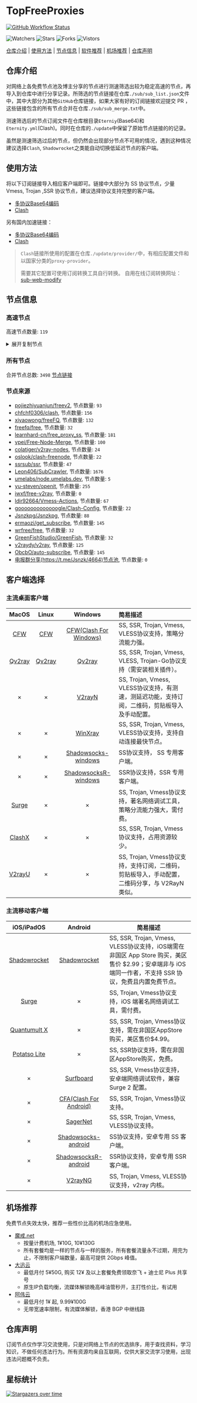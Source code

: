# TopFreeProxies
[![GitHub Workflow Status](https://img.shields.io/github/workflow/status/alanbobs999/topfreeproxies/sub_merge?label=sub_merge)](https://github.com/alanbobs999/TopFreeProxies/actions/workflows/sub_merge.yml) 

![Watchers](https://img.shields.io/github/watchers/alanbobs999/topfreeproxies) ![Stars](https://img.shields.io/github/stars/alanbobs999/topfreeproxies) ![Forks](https://img.shields.io/github/forks/alanbobs999/topfreeproxies) ![Vistors](https://visitor-badge.laobi.icu/badge?page_id=alanbobs999.topfreeproxies)

[仓库介绍](https://github.com/alanbobs999/TopFreeProxies#仓库介绍) | [使用方法](https://github.com/alanbobs999/TopFreeProxies#使用方法) | [节点信息](https://github.com/alanbobs999/TopFreeProxies#节点信息) | [软件推荐](https://github.com/alanbobs999/TopFreeProxies#客户端选择) | [机场推荐](https://github.com/alanbobs999/TopFreeProxies#机场推荐) | [仓库声明](https://github.com/alanbobs999/TopFreeProxies#仓库声明)

## 仓库介绍
对网络上各免费节点池及博主分享的节点进行测速筛选出较为稳定高速的节点，再导入到仓库中进行分享记录。所筛选的节点链接在仓库`./sub/sub_list.json`文件中，其中大部分为其他`GitHub`仓库链接，如果大家有好的订阅链接欢迎提交 PR ，这些链接包含的所有节点合并在仓库`./sub/sub_merge.txt`中。

测速筛选后的节点订阅文件在仓库根目录`Eterniy`(Base64)和`Eternity.yml`(Clash)。同时在仓库的`./update`中保留了原始节点链接的的记录。

虽然是测速筛选过后的节点，但仍然会出现部分节点不可用的情况，遇到这种情况建议选择`Clash`, `Shadowrocket`之类能自动切换低延迟节点的客户端。

## 使用方法
将以下订阅链接导入相应客户端即可。链接中大部分为 SS 协议节点，少量 Vmess, Trojan ,SSR 协议节点，建议选择协议支持完整的客户端。

- [多协议Base64编码](https://raw.githubusercontent.com/alanbobs999/TopFreeProxies/master/Eternity)
- [Clash](https://raw.githubusercontent.com/alanbobs999/TopFreeProxies/master/Eternity.yml)

另有国内加速链接：

- [多协议Base64编码](https://raw.fastgit.org/alanbobs999/TopFreeProxies/master/Eternity)
- [Clash](https://raw.fastgit.org/alanbobs999/TopFreeProxies/master/Eternity.yml)

>`Clash`链接所使用的配置在仓库`./update/provider/`中，有相应配置文件和以国家分类的`proxy-provider`。
>
>需要其它配置可使用订阅转换工具自行转换。
>自用在线订阅转换网址：[sub-web-modify](https://sub.v1.mk/)

## 节点信息
### 高速节点
高速节点数量: `119`
<details>
  <summary>展开复制节点</summary>

    vmess://ew0KICAidiI6ICIyIiwNCiAgInBzIjogIkBTU1JTVUItVjA0LeS7mOi0ueaOqOiNkDpzdW8ueXQvc3Nyc3ViIiwNCiAgImFkZCI6ICIxMDQuMTY2LjEzNS4xMCIsDQogICJwb3J0IjogIjQ0MyIsDQogICJpZCI6ICJhYmE1MGRkNC01NDg0LTNiMDUtYjE0YS00NjYxY2FmODYyZDUiLA0KICAiYWlkIjogIjQiLA0KICAic2N5IjogImF1dG8iLA0KICAibmV0IjogIndzIiwNCiAgInR5cGUiOiAibm9uZSIsDQogICJob3N0IjogImFoZGFlcGg4LmNvbSIsDQogICJwYXRoIjogIi93cyIsDQogICJ0bHMiOiAidGxzIiwNCiAgInNuaSI6ICIiDQp9
    vmess://ew0KICAidiI6ICIyIiwNCiAgInBzIjogIkBTU1JTVUItVjE1LeS7mOi0ueaOqOiNkDpzdW8ueXQvc3Nyc3ViIiwNCiAgImFkZCI6ICJhaGRhZXBoOC5jb20iLA0KICAicG9ydCI6ICI0NDMiLA0KICAiaWQiOiAiYWJhNTBkZDQtNTQ4NC0zYjA1LWIxNGEtNDY2MWNhZjg2MmQ1IiwNCiAgImFpZCI6ICI0IiwNCiAgInNjeSI6ICJhdXRvIiwNCiAgIm5ldCI6ICJ3cyIsDQogICJ0eXBlIjogIm5vbmUiLA0KICAiaG9zdCI6ICJhaGRhZXBoOC5jb20iLA0KICAicGF0aCI6ICIvd3MiLA0KICAidGxzIjogInRscyIsDQogICJzbmkiOiAiIg0KfQ==
    vmess://ew0KICAidiI6ICIyIiwNCiAgInBzIjogIkBTU1JTVUIt5L+E572X5pavVjAxLeS7mOi0ueaOqOiNkDpkbGoudGYvc3Nyc3ViIiwNCiAgImFkZCI6ICJ2MS5zc3JzdWIuY29tIiwNCiAgInBvcnQiOiAiODQ0MyIsDQogICJpZCI6ICJiN2M3MGRmMy1mOTJmLTQ4MDAtYThlMS02N2U2ZGM4MzMyNTYiLA0KICAiYWlkIjogIjAiLA0KICAic2N5IjogImF1dG8iLA0KICAibmV0IjogIndzIiwNCiAgInR5cGUiOiAibm9uZSIsDQogICJob3N0IjogInYxLnNzcnN1Yi5jb20iLA0KICAicGF0aCI6ICIvc3Nyc3ViIiwNCiAgInRscyI6ICJ0bHMiLA0KICAic25pIjogIiINCn0=
    vmess://ew0KICAidiI6ICIyIiwNCiAgInBzIjogIkBTU1JTVUIt5L+E572X5pavVjAzLeS7mOi0ueaOqOiNkDpkbGoudGYvc3Nyc3ViIiwNCiAgImFkZCI6ICJ2My5zc3JzdWIuY29tIiwNCiAgInBvcnQiOiAiODQ0MyIsDQogICJpZCI6ICJiN2M3MGRmMy1mOTJmLTQ4MDAtYThlMS02N2U2ZGM4MzMyNTYiLA0KICAiYWlkIjogIjAiLA0KICAic2N5IjogImF1dG8iLA0KICAibmV0IjogIndzIiwNCiAgInR5cGUiOiAibm9uZSIsDQogICJob3N0IjogInYzLnNzcnN1Yi5jb20iLA0KICAicGF0aCI6ICIvc3Nyc3ViIiwNCiAgInRscyI6ICJ0bHMiLA0KICAic25pIjogIiINCn0=
    trojan://5d1ab994-348c-3a3e-8947-ce7e9dfeee25@s1.lg-blpop.wds-dsa.com:19700?allowInsecure=0&sni=download.soloxxy.com#%3cabout%3a%40freeyule%3e
    vmess://ew0KICAidiI6ICIyIiwNCiAgInBzIjogIjhkdS5zaG9wIiwNCiAgImFkZCI6ICJ2NS5zc3JzdWIuY29tIiwNCiAgInBvcnQiOiAiODQ0MyIsDQogICJpZCI6ICJiN2M3MGRmMy1mOTJmLTQ4MDAtYThlMS02N2U2ZGM4MzMyNTYiLA0KICAiYWlkIjogIjAiLA0KICAic2N5IjogImF1dG8iLA0KICAibmV0IjogIndzIiwNCiAgInR5cGUiOiAibm9uZSIsDQogICJob3N0IjogInY1LnNzcnN1Yi5jb20iLA0KICAicGF0aCI6ICIvc3Nyc3ViIiwNCiAgInRscyI6ICJ0bHMiLA0KICAic25pIjogIiINCn0=
    vmess://ew0KICAidiI6ICIyIiwNCiAgInBzIjogIjhkdS5zaG9wIiwNCiAgImFkZCI6ICJoYXguaGF4MDEudGsiLA0KICAicG9ydCI6ICI0NDMiLA0KICAiaWQiOiAiZTJlMDczY2UtYzFkNC00M2VkLTg5ZjUtY2E5Nzg1MDc1NDhhIiwNCiAgImFpZCI6ICIwIiwNCiAgInNjeSI6ICJhdXRvIiwNCiAgIm5ldCI6ICJ3cyIsDQogICJ0eXBlIjogIm5vbmUiLA0KICAiaG9zdCI6ICJoYXguaGF4MDEudGsiLA0KICAicGF0aCI6ICIvIiwNCiAgInRscyI6ICJ0bHMiLA0KICAic25pIjogIiINCn0=
    trojan://5d1ab994-348c-3a3e-8947-ce7e9dfeee25@s1.lg-blpop.wds-dsa.com:19601?allowInsecure=0&sni=download.soloxxy.com#America+02
    trojan://36ebefac5a3ef0-b4ab-11eb-b65e-1239d0255272@ca-trojan.bonds.id:443?allowInsecure=1#CA-Openit.ml
    ss://YWVzLTI1Ni1jZmI6S25KR2FkM0ZxVHZqcWJhWA@185.126.116.125:9014#CH-Openit.ml
    ss://Y2hhY2hhMjAtaWV0Zi1wb2x5MTMwNTpvcTdIc3gwMEc0@hk-s-route.teacher2060.com:603#CN_8du.shop
    ss://Y2hhY2hhMjAtaWV0Zi1wb2x5MTMwNTpvcTdIc3gwMEc0@jp-s-route.teacher2060.com:601#CN_8du.shop
    ss://YWVzLTEyOC1jZmI6UWF6RWRjVGdiMTU5QCQq@14.29.124.168:25256#CN_8du.shop
    ss://YWVzLTEyOC1jZmI6UWF6RWRjVGdiMTU5QCQq@14.29.124.168:25218#CN_8du.shop
    ss://YWVzLTEyOC1jZmI6UWF6RWRjVGdiMTU5QCQq@14.29.124.168:25266#CN_8du.shop
    ss://YWVzLTEyOC1jZmI6UWF6RWRjVGdiMTU5QCQq@14.29.124.168:25210#CN_8du.shop
    ss://Y2hhY2hhMjAtaWV0Zi1wb2x5MTMwNTpvcTdIc3gwMEc0@sg-s-route.teacher2060.com:602#CN_8du.shop
    ss://YWVzLTEyOC1jZmI6UWF6RWRjVGdiMTU5QCQq@14.29.124.168:25220#CN_8du.shop
    ss://YWVzLTEyOC1jZmI6UWF6RWRjVGdiMTU5QCQq@14.29.124.168:25252#CN_8du.shop
    ss://YWVzLTEyOC1jZmI6UWF6RWRjVGdiMTU5QCQq@14.29.124.168:25279#CN_8du.shop
    trojan://a170b44c2dfac9e6@106.75.233.91:3389?allowInsecure=1#CN_8du.shop
    trojan://a170b44c2dfac9e6@106.75.154.24:3389?allowInsecure=1#CN_8du.shop
    trojan://a170b44c2dfac9e6@120.232.192.250:3384?allowInsecure=1#CN_8du.shop
    trojan://a170b44c2dfac9e6@123.59.87.29:3389?allowInsecure=1#CN_8du.shop
    trojan://a170b44c2dfac9e6@106.75.168.104:3389?allowInsecure=1#CN_8du.shop
    trojan://a170b44c2dfac9e6@120.132.50.158:3389?allowInsecure=1#CN_8du.shop
    trojan://316b40c0-0dab-4ea1-9666-ac1658b033b2@s1.upyun.online:12340?allowInsecure=1#CN_8du.shop
    trojan://edf497f40f71aeeb@117.50.106.86:3389?allowInsecure=1#CN_8du.shop
    trojan://a170b44c2dfac9e6@123.59.72.193:3389?allowInsecure=1#CN_8du.shop
    trojan://5d1ab994-348c-3a3e-8947-ce7e9dfeee25@s1.lg-blpop.wds-dsa.com:19710?allowInsecure=1&sni=download.soloxxy.com#CN-Openit.ml
    ss://YWVzLTEyOC1jZmI6UWF6RWRjVGdiMTU5QCQq@14.29.124.168:25217#CN-Openit.ml
    vmess://ew0KICAidiI6ICIyIiwNCiAgInBzIjogIkNOLU9wZW5pdC5tbCIsDQogICJhZGQiOiAiNDkuMjM0LjE1OC4xNCIsDQogICJwb3J0IjogIjEwOTA5IiwNCiAgImlkIjogImMzMDgyZTZmLTM3YjItNDFiNi1iNDBhLTEwNjNiYzhlMjg1MyIsDQogICJhaWQiOiAiMCIsDQogICJzY3kiOiAiYXV0byIsDQogICJuZXQiOiAidGNwIiwNCiAgInR5cGUiOiAibm9uZSIsDQogICJob3N0IjogInNuaS5nenkwMDIueHl6IiwNCiAgInBhdGgiOiAiLyIsDQogICJ0bHMiOiAiIiwNCiAgInNuaSI6ICIiDQp9
    vmess://ew0KICAidiI6ICIyIiwNCiAgInBzIjogIkNOLU9wZW5pdC5tbCIsDQogICJhZGQiOiAiMTE5LjE0Ny4yMC4yMzYiLA0KICAicG9ydCI6ICIzODcwMSIsDQogICJpZCI6ICI3OTM4NjY4NS0xNmRhLTMyN2MtOWUxNC1hYTZkNzAyZDg2YmMiLA0KICAiYWlkIjogIjEiLA0KICAic2N5IjogImF1dG8iLA0KICAibmV0IjogIndzIiwNCiAgInR5cGUiOiAibm9uZSIsDQogICJob3N0IjogImluZ3Jlc3MtaTEub25lYm94Ni5vcmciLA0KICAicGF0aCI6ICIvaGxzL2NjdHY1cGhkLm0zdTgiLA0KICAidGxzIjogIiIsDQogICJzbmkiOiAiIg0KfQ==
    ss://YWVzLTEyOC1nY206MTJlOWY1ZjgtZTA4Ny00ZGZiLThjYWItZmU4ZjAyZTUzYzVk@centralchina1.cloudlink123.com:37003#CN-Openit.ml
    trojan://SfobRIcergHchqBFzzua@hk-hkg-shhk-001-tr.cdn.savoy.click:20089?allowInsecure=1#CN-Openit.ml
    trojan://5d1ab994-348c-3a3e-8947-ce7e9dfeee25@s1.lg-blpop.wds-dsa.com:19606?allowInsecure=1&sni=download.soloxxy.com#CN-Openit.ml
    ss://YWVzLTI1Ni1jZmI6WnBORERLUnU5TWFnTnZhZg@152.89.210.84:9015#-GB-0415-%e6%81%a2%e5%a4%8d%e6%9b%b4%e6%96%b0
    ss://YWVzLTI1Ni1jZmI6OVh3WXlac0s4U056UUR0WQ@152.89.210.84:9059#-GB-0415-%e6%81%a2%e5%a4%8d%e6%9b%b4%e6%96%b0
    ss://YWVzLTI1Ni1jZmI6Qk5tQVhYeEFIWXBUUmR6dQ@152.89.210.84:9020#-GB-0415-%e6%81%a2%e5%a4%8d%e6%9b%b4%e6%96%b0
    trojan://283695dc-fcc8-11ea-8684-f23c913c8d2b@api.tcpbbr.net:443?allowInsecure=1#HK-Openit.ml
    trojan://5a3d9b78-cb5b-11ea-82ef-f23c9164ca5d@ssl.tcpbbr.net:443?allowInsecure=1#HK-Openit.ml
    trojan://3b43ffda-8b5c-3480-87f9-d4b069d7457a@s47.s2022.xyz:23498?allowInsecure=1#HK-Openit.ml
    trojan://3b43ffda-8b5c-3480-87f9-d4b069d7457a@s255.s2022.xyz:28420?allowInsecure=1#HK-Openit.ml
    trojan://5c7b33c6-6d83-11eb-b77b-f23c913c8d2b@api.tcpbbr.net:443?allowInsecure=1#HK-Openit.ml
    trojan://5d1ab994-348c-3a3e-8947-ce7e9dfeee25@s1.lg-blpop.wds-dsa.com:19701?allowInsecure=0&sni=download.soloxxy.com#Hong+Kong+02
    trojan://5d1ab994-348c-3a3e-8947-ce7e9dfeee25@s1.lg-blpop.wds-dsa.com:19702?allowInsecure=0&sni=download.soloxxy.com#Hong+Kong+03
    trojan://8d4ab0f0-79be-11eb-be0b-1239d0255272@id2-trojan.bonds.id:443?allowInsecure=1#ID-Openit.ml
    trojan://5d1ab994-348c-3a3e-8947-ce7e9dfeee25@s1.lg-blpop.wds-dsa.com:19607?allowInsecure=0&sni=download.soloxxy.com#Japan+03
    trojan://share.mjj-home.com@tw.softbank.mjj-home.com:443?allowInsecure=1#JP-Openit.ml
    trojan://82a115db-6e59-4319-9730-8f5638908d59YWVzLTI1Ni1nY2023115_5a451f03@tky3.ssgnode.ga:443?allowInsecure=1#JP-Openit.ml
    trojan://bcYWVzLTI1Ni1nY206Q1VuZFNabll23115_5a451f03@tky3.ssgnode.ga:443?allowInsecure=1&sni=tky3.ssgnode.ga#JP-Openit.ml
    trojan://7x42LetRa0@106.180.225.69:1443?allowInsecure=1#JP-Openit.ml
    trojan://lWNFc1RmRBNk5NQU5KSnga3fa58ac5a3ef0-b4ab-11eb-b65e-1239d0255272@tky3.ssgnode.ga:443?allowInsecure=1#JP-Openit.ml
    trojan://9c822f05-cfdc-479a-9534-60f3d4127435@jgwcc2.gaox.ml:443?allowInsecure=1&sni=jgwcc2.gaox.ml#KR-Openit.ml
    ssr://MjEzLjE4My41My4yMDA6OTAxNTpvcmlnaW46YWVzLTI1Ni1jZmI6cGxhaW46V25CT1JFUkxVblU1VFdGblRuWmhaZy8_cmVtYXJrcz1URlJmT1RZeUlIdzFNaTQwTVUxaSZwcm90b3BhcmFtPSZvYmZzcGFyYW09Jmdyb3VwPVUxTlNVSEp2ZG1sa1pYSQ
    ssr://MjEzLjE4My41My4yMDA6OTA4ODpvcmlnaW46YWVzLTI1Ni1jZmI6cGxhaW46WmpodWNFdG5UbnBrYTNOek1ubDBiZy8_cmVtYXJrcz1URlJmT1RjNElIdzFOUzQyTmsxaSZwcm90b3BhcmFtPSZvYmZzcGFyYW09Jmdyb3VwPVUxTlNVSEp2ZG1sa1pYSQ
    ssr://MjEzLjE4My41My4xNzc6OTAwODpvcmlnaW46YWVzLTI1Ni1jZmI6cGxhaW46ZVRsV1ZWSjVUbnBLVjA1U1dVVkhVUS8_cmVtYXJrcz1URlJmT1RnM0lIdzFNeTR5TTAxaSZwcm90b3BhcmFtPSZvYmZzcGFyYW09Jmdyb3VwPVUxTlNVSEp2ZG1sa1pYSQ
    ss://YWVzLTI1Ni1jZmI6WkVUNTlMRjZEdkNDOEtWdA@213.183.51.172:9005#-NL-0416%e8%8a%82%e7%82%b9+14%3a00-1
    ss://YWVzLTI1Ni1jZmI6ZGFGWWFncURkQmRBNlZUWA@213.183.51.172:9073#-NL-0416%e8%8a%82%e7%82%b9+14%3a00-15
    ss://YWVzLTI1Ni1jZmI6VWtYUnNYdlI2YnVETUcyWQ@213.183.51.171:9001#-NL-0416%e8%8a%82%e7%82%b9+14%3a00-2
    ss://YWVzLTI1Ni1jZmI6cnBnYk5uVTlyRERVNGFXWg@213.183.51.171:9094#-NL-0416%e8%8a%82%e7%82%b9+14%3a00-20
    ss://YWVzLTI1Ni1jZmI6YmY3djMzNEtLRFYzWURoSA@213.183.51.171:9070#-NL-0416%e8%8a%82%e7%82%b9+14%3a00-36
    ss://YWVzLTI1Ni1jZmI6RVhOM1MzZVFwakU3RUp1OA@213.183.51.172:9027#-NL-0416%e8%8a%82%e7%82%b9+14%3a00-5
    ss://YWVzLTI1Ni1jZmI6dWVMWFZrdmg0aGNraEVyUQ@213.183.51.172:9060#-NL-0416%e8%8a%82%e7%82%b9+14%3a00-51
    ss://YWVzLTI1Ni1jZmI6QndjQVVaazhoVUZBa0RHTg@213.183.51.171:9031#-NL-0416%e8%8a%82%e7%82%b9+14%3a00-64
    ss://YWVzLTI1Ni1jZmI6VTZxbllSaGZ5RG1uOHNnbg@217.30.10.67:9041#PL_8du.shop
    ss://YWVzLTI1Ni1jZmI6YmY3djMzNEtLRFYzWURoSA@217.30.10.68:9070#PL_8du.shop
    ss://YWVzLTI1Ni1jZmI6YUxwUXRmRVplNDQ1UXlIaw@217.30.10.68:9098#PL_8du.shop
    ss://YWVzLTI1Ni1jZmI6Qk5tQVhYeEFIWXBUUmR6dQ@217.30.10.65:9020#PL_8du.shop
    vmess://ew0KICAidiI6ICIyIiwNCiAgInBzIjogIlJlbGF5X/Cfh6jwn4ezQ04t8J+HqPCfh6ZDQV8xMCIsDQogICJhZGQiOiAiaW4tdjEuc2RnZG4uY29tIiwNCiAgInBvcnQiOiAiNTAyMDUiLA0KICAiaWQiOiAiYjE0NzhlMjQtNDkxNi0zYWJlLThmMTctMTU5MzEwMTJlY2JlIiwNCiAgImFpZCI6ICIxIiwNCiAgInNjeSI6ICJhdXRvIiwNCiAgIm5ldCI6ICJ3cyIsDQogICJ0eXBlIjogIm5vbmUiLA0KICAiaG9zdCI6ICJ0ZWxlZ3JhbS5jaGFubmVsLnJpcGFvamllZGlhbiIsDQogICJwYXRoIjogIi9obHMvY2N0djVwaGQubTN1OCIsDQogICJ0bHMiOiAiIiwNCiAgInNuaSI6ICIiDQp9
    vmess://ew0KICAidiI6ICIyIiwNCiAgInBzIjogIlJlbGF5X/Cfh6jwn4ezQ04t8J+HqPCfh6ZDQV8xMyIsDQogICJhZGQiOiAiaW4tdjEuc2RnZG4uY29tIiwNCiAgInBvcnQiOiAiNTAyMDYiLA0KICAiaWQiOiAiYjE0NzhlMjQtNDkxNi0zYWJlLThmMTctMTU5MzEwMTJlY2JlIiwNCiAgImFpZCI6ICIxIiwNCiAgInNjeSI6ICJhdXRvIiwNCiAgIm5ldCI6ICJ3cyIsDQogICJ0eXBlIjogIm5vbmUiLA0KICAiaG9zdCI6ICJ0ZWxlZ3JhbS5jaGFubmVsLnAycHNoYXJpbmciLA0KICAicGF0aCI6ICIvaGxzL2NjdHY1cGhkLm0zdTgiLA0KICAidGxzIjogIiIsDQogICJzbmkiOiAiIg0KfQ==
    vmess://ew0KICAidiI6ICIyIiwNCiAgInBzIjogIlJlbGF5X/Cfh6jwn4ezQ04t8J+HqPCfh6ZDQV8xMyIsDQogICJhZGQiOiAiaW4tdjEuc2RnZG4uY29tIiwNCiAgInBvcnQiOiAiNTAyMDciLA0KICAiaWQiOiAiYjE0NzhlMjQtNDkxNi0zYWJlLThmMTctMTU5MzEwMTJlY2JlIiwNCiAgImFpZCI6ICIxIiwNCiAgInNjeSI6ICJhdXRvIiwNCiAgIm5ldCI6ICJ3cyIsDQogICJ0eXBlIjogIm5vbmUiLA0KICAiaG9zdCI6ICJpbi12MS5zZGdkbi5jb20iLA0KICAicGF0aCI6ICIvaGxzL2NjdHY1cGhkLm0zdTgiLA0KICAidGxzIjogIiIsDQogICJzbmkiOiAiIg0KfQ==
    vmess://ew0KICAidiI6ICIyIiwNCiAgInBzIjogIlJlbGF5X/Cfh6jwn4ezQ04t8J+HqPCfh6ZDQV8xNyIsDQogICJhZGQiOiAiaW4tdjEuc2RnZG4uY29tIiwNCiAgInBvcnQiOiAiNTA3MDEiLA0KICAiaWQiOiAiYjE0NzhlMjQtNDkxNi0zYWJlLThmMTctMTU5MzEwMTJlY2JlIiwNCiAgImFpZCI6ICIxIiwNCiAgInNjeSI6ICJhdXRvIiwNCiAgIm5ldCI6ICJ3cyIsDQogICJ0eXBlIjogIm5vbmUiLA0KICAiaG9zdCI6ICJ0ZWxlZ3JhbS5jaGFubmVsLnJpcGFvamllZGlhbiIsDQogICJwYXRoIjogIi9obHMvY2N0djVwaGQubTN1OCIsDQogICJ0bHMiOiAiIiwNCiAgInNuaSI6ICIiDQp9
    vmess://ew0KICAidiI6ICIyIiwNCiAgInBzIjogIlJlbGF5X/Cfh6jwn4ezQ04t8J+HuvCfh7hVU18xMCIsDQogICJhZGQiOiAiaW4tdjEuc2RnZG4uY29tIiwNCiAgInBvcnQiOiAiNTA0MDEiLA0KICAiaWQiOiAiYjE0NzhlMjQtNDkxNi0zYWJlLThmMTctMTU5MzEwMTJlY2JlIiwNCiAgImFpZCI6ICIxIiwNCiAgInNjeSI6ICJhdXRvIiwNCiAgIm5ldCI6ICJ3cyIsDQogICJ0eXBlIjogIm5vbmUiLA0KICAiaG9zdCI6ICJpbi12MS5zZGdkbi5jb20iLA0KICAicGF0aCI6ICIvaGxzL2NjdHY1cGhkLm0zdTgiLA0KICAidGxzIjogIiIsDQogICJzbmkiOiAiIg0KfQ==
    vmess://ew0KICAidiI6ICIyIiwNCiAgInBzIjogIlJlbGF5X+e+juWbvS1fMjA2MSIsDQogICJhZGQiOiAiMTM4LjE5Ny4yMzYuNzciLA0KICAicG9ydCI6ICI0NDMiLA0KICAiaWQiOiAiMzU3OTQzNmMtYjM3ZS0xMWViLTg1MjktMDI0MmFjMTMwMDAzIiwNCiAgImFpZCI6ICIwIiwNCiAgInNjeSI6ICJhdXRvIiwNCiAgIm5ldCI6ICJ3cyIsDQogICJ0eXBlIjogIm5vbmUiLA0KICAiaG9zdCI6ICIxMzguMTk3LjIzNi43NyIsDQogICJwYXRoIjogIi9yYXkiLA0KICAidGxzIjogInRscyIsDQogICJzbmkiOiAiIg0KfQ==
    vmess://ew0KICAidiI6ICIyIiwNCiAgInBzIjogIlJlbGF5X+e+juWbvS1fMjI5MCIsDQogICJhZGQiOiAiMTcyLjY3LjY4LjU4IiwNCiAgInBvcnQiOiAiNDQzIiwNCiAgImlkIjogImYyZjU3OGU0LTY5MmQtNDBiNS1hZjk5LTlmMWRkNzEyZWIzMiIsDQogICJhaWQiOiAiMCIsDQogICJzY3kiOiAiYXV0byIsDQogICJuZXQiOiAid3MiLA0KICAidHlwZSI6ICJub25lIiwNCiAgImhvc3QiOiAieGMxLnYycmllLnBwLnVhIiwNCiAgInBhdGgiOiAiL3NodWllciIsDQogICJ0bHMiOiAidGxzIiwNCiAgInNuaSI6ICIiDQp9
    vmess://ew0KICAidiI6ICIyIiwNCiAgInBzIjogIlJlbGF5X+aWsOWKoOWdoS1fODcwIiwNCiAgImFkZCI6ICIxMjguMTk5LjEzMS45MSIsDQogICJwb3J0IjogIjQxOTc2IiwNCiAgImlkIjogIjVkYjA3YmQwLWUzOTItNDVhNC1hZDczLTQ2NjNiNGI1OTE1NSIsDQogICJhaWQiOiAiMCIsDQogICJzY3kiOiAiYXV0byIsDQogICJuZXQiOiAid3MiLA0KICAidHlwZSI6ICJub25lIiwNCiAgImhvc3QiOiAiIiwNCiAgInBhdGgiOiAiLyIsDQogICJ0bHMiOiAiIiwNCiAgInNuaSI6ICIiDQp9
    vmess://ew0KICAidiI6ICIyIiwNCiAgInBzIjogIlJlbGF5X+S4reWbvS3liqDmi7/lpKdfNDgyIiwNCiAgImFkZCI6ICJpbi12MS5zZGdkbi5jb20iLA0KICAicG9ydCI6ICI1MDcwMSIsDQogICJpZCI6ICJiMTQ3OGUyNC00OTE2LTNhYmUtOGYxNy0xNTkzMTAxMmVjYmUiLA0KICAiYWlkIjogIjEiLA0KICAic2N5IjogImF1dG8iLA0KICAibmV0IjogIndzIiwNCiAgInR5cGUiOiAibm9uZSIsDQogICJob3N0IjogImluLXYxLnNkZ2RuLmNvbSIsDQogICJwYXRoIjogIi9obHMvY2N0djVwaGQubTN1OCIsDQogICJ0bHMiOiAiIiwNCiAgInNuaSI6ICIiDQp9
    vmess://ew0KICAidiI6ICIyIiwNCiAgInBzIjogIlJlbGF5X+S4reWbvS3liqDmi7/lpKdfNDkyIiwNCiAgImFkZCI6ICJpbi12MS5zZGdkbi5jb20iLA0KICAicG9ydCI6ICI1MDIwNSIsDQogICJpZCI6ICJiMTQ3OGUyNC00OTE2LTNhYmUtOGYxNy0xNTkzMTAxMmVjYmUiLA0KICAiYWlkIjogIjEiLA0KICAic2N5IjogImF1dG8iLA0KICAibmV0IjogIndzIiwNCiAgInR5cGUiOiAibm9uZSIsDQogICJob3N0IjogImluLXYxLnNkZ2RuLmNvbSIsDQogICJwYXRoIjogIi9obHMvY2N0djVwaGQubTN1OCIsDQogICJ0bHMiOiAiIiwNCiAgInNuaSI6ICIiDQp9
    vmess://ew0KICAidiI6ICIyIiwNCiAgInBzIjogIlJVIiwNCiAgImFkZCI6ICIzMzF0dy5mYW5zOC54eXoiLA0KICAicG9ydCI6ICI0NDMiLA0KICAiaWQiOiAiNWM3MGRhNWQtZTY0MS0zYmY4LWI3ZGMtNWJhYmQ4NDNmZjNjIiwNCiAgImFpZCI6ICIyIiwNCiAgInNjeSI6ICJhdXRvIiwNCiAgIm5ldCI6ICJ3cyIsDQogICJ0eXBlIjogIm5vbmUiLA0KICAiaG9zdCI6ICIzMzF0dy5mYW5zOC54eXoiLA0KICAicGF0aCI6ICIvcmF5IiwNCiAgInRscyI6ICJ0bHMiLA0KICAic25pIjogIiINCn0=
    ss://YWVzLTI1Ni1jZmI6cnBnYk5uVTlyRERVNGFXWg@213.183.53.200:9094#RU-Openit.ml
    ss://YWVzLTI1Ni1jZmI6ZGFGWWFncURkQmRBNlZUWA@213.183.53.200:9073#RU-Openit.ml
    ss://YWVzLTI1Ni1jZmI6d2pUdWdYM1p0SE1COWMzWg@213.183.53.200:9057#RU-Openit.ml
    ss://YWVzLTI1Ni1jZmI6Z1lDWVhma1VRRXMyVGFKUQ@213.183.53.200:9038#RU-Openit.ml
    trojan://a3fa58b581353bb375d2ddad0f327938@184.168.127.50:443?allowInsecure=1#SG-Openit.ml
    trojan://5c5ceb40-902b-11eb-945a-1239d0255272@sg1-trojan.bonds.id:443?allowInsecure=1#SG-Openit.ml
    vmess://ew0KICAidiI6ICIyIiwNCiAgInBzIjogIlNHLU9wZW5pdC5tbCIsDQogICJhZGQiOiAidjItMy5nb2RsaWdodC54eXoiLA0KICAicG9ydCI6ICIzOTI3MyIsDQogICJpZCI6ICI2YTUyZjI1OS00MzY3LTQ2OGMtYTgyOC03YjgyODNjMmYwNTkiLA0KICAiYWlkIjogIjAiLA0KICAic2N5IjogImF1dG8iLA0KICAibmV0IjogIndzIiwNCiAgInR5cGUiOiAibm9uZSIsDQogICJob3N0IjogInYyLTMuZ29kbGlnaHQueHl6IiwNCiAgInBhdGgiOiAiL2Y0NTM2MTQ2NWoxNzUiLA0KICAidGxzIjogInRscyIsDQogICJzbmkiOiAiIg0KfQ==
    trojan://97fdf760-7bbf-11eb-8e14-1239d0255272@sg3-trojan.bonds.id:443?allowInsecure=1#SG-Openit.ml
    trojan://5d1ab994-348c-3a3e-8947-ce7e9dfeee25@s1.lg-blpop.wds-dsa.com:19705?allowInsecure=0&sni=download.soloxxy.com#Singapore+01
    trojan://5d1ab994-348c-3a3e-8947-ce7e9dfeee25@s1.lg-blpop.wds-dsa.com:19610?allowInsecure=0&sni=download.soloxxy.com#South+Korea+01
    trojan://5d1ab994-348c-3a3e-8947-ce7e9dfeee25@s1.lg-blpop.wds-dsa.com:19611?allowInsecure=0&sni=download.soloxxy.com#South+Korea+02
    trojan://5eaea1b9-b977-3391-b7cb-370addb40ce2@t2.doggogogo.top:50207?allowInsecure=1&sni=sni.gzy002.xyz#T.07.%e6%b3%95%e5%9b%bd.%e4%b8%ad%e7%bb%a72
    trojan://5eaea1b9-b977-3391-b7cb-370addb40ce2@cscu.wecanfly.top:50207?allowInsecure=1&sni=sni.gzy002.xyz#T.07.%e6%b3%95%e5%9b%bd.%e4%b8%ad%e7%bb%a73
    trojan://5d1ab994-348c-3a3e-8947-ce7e9dfeee25@s1.lg-blpop.wds-dsa.com:19711?allowInsecure=0&sni=download.soloxxy.com#Taiwan+02
    ss://YWVzLTEyOC1jZmI6UWF6RWRjVGdiMTU5QCQq@14.29.124.168:25238#tg%40nfeng6+196
    ss://YWVzLTEyOC1jZmI6UWF6RWRjVGdiMTU5QCQq@14.29.124.168:25219#tg%40nfeng6%2b190
    ss://YWVzLTEyOC1jZmI6UWF6RWRjVGdiMTU5QCQq@14.29.124.168:25283#tg%40nfeng6%2b192
    ss://YWVzLTEyOC1jZmI6UWF6RWRjVGdiMTU5QCQq@14.29.124.168:25294#tg%40nfeng6%2b194
    ss://YWVzLTEyOC1jZmI6UWF6RWRjVGdiMTU5QCQq@14.29.124.168:25247#tg%40nfeng6%2b200
    ss://YWVzLTEyOC1jZmI6UWF6RWRjVGdiMTU5QCQq@14.29.124.168:25295#tg%40nfeng6%2b202
    ss://YWVzLTEyOC1jZmI6UWF6RWRjVGdiMTU5QCQq@14.29.124.168:25297#tg%40nfeng6%2b206
    vmess://ew0KICAidiI6ICIyIiwNCiAgInBzIjogIlRXIiwNCiAgImFkZCI6ICIzMzB0dy5mYW5zOC54eXoiLA0KICAicG9ydCI6ICI0NDMiLA0KICAiaWQiOiAiNWM3MGRhNWQtZTY0MS0zYmY4LWI3ZGMtNWJhYmQ4NDNmZjNjIiwNCiAgImFpZCI6ICIyIiwNCiAgInNjeSI6ICJhdXRvIiwNCiAgIm5ldCI6ICJ3cyIsDQogICJ0eXBlIjogIm5vbmUiLA0KICAiaG9zdCI6ICIzMzB0dy5mYW5zOC54eXoiLA0KICAicGF0aCI6ICIvcmF5IiwNCiAgInRscyI6ICJ0bHMiLA0KICAic25pIjogIiINCn0=
    trojan://a170b44c2dfac9e6@60.249.3.125:3389?allowInsecure=1#TW_8du.shop
    trojan://283695dc-fcc8-11ea-8684-f23c913c8d2b@tw.tcpbbr.net:443?allowInsecure=1#TW-Openit.ml
    trojan://b155c2a4-ee79-11eb-a8bf-f23c91cfbbc9@tw.tcpbbr.net:443?allowInsecure=1#TW-Openit.ml
    vmess://ew0KICAidiI6ICIyIiwNCiAgInBzIjogIlVTXzhkdS5zaG9wIiwNCiAgImFkZCI6ICJoYXgyLmhheDAxLm1sIiwNCiAgInBvcnQiOiAiNDQzIiwNCiAgImlkIjogIjI1YWYwM2MzLTI3ZmYtNGMxNC1jMTQyLWFkNzY5NGVjNDJmOSIsDQogICJhaWQiOiAiMCIsDQogICJzY3kiOiAiYXV0byIsDQogICJuZXQiOiAid3MiLA0KICAidHlwZSI6ICJub25lIiwNCiAgImhvc3QiOiAiaGF4Mi5oYXgwMS5tbCIsDQogICJwYXRoIjogIi8iLA0KICAidGxzIjogInRscyIsDQogICJzbmkiOiAiIg0KfQ==
    trojan://18825786@v.9051246.xyz:443?allowInsecure=1#US-Openit.ml
    trojan://share.mjj-home.com@api.mjj-home.com:443?allowInsecure=1#US-Openit.ml
    trojan://sharecentretest@usd.scsevers.cf:443?allowInsecure=1#US-Openit.ml
    trojan://9b7195ba-f029-4d7d-a728-ece6e0fdc363@xioix.gq:443?allowInsecure=1#US-Openit.ml
    trojan://0ac65136-5962-49d6-91f0-138957f6dec9@us01.straycloud.icu:442?allowInsecure=1#US-Openit.ml
    vmess://ew0KICAidiI6ICIyIiwNCiAgInBzIjogIlVTLXYyY3Jvc3MuY29tIiwNCiAgImFkZCI6ICIyMDcuMjQ2Ljk0LjI4IiwNCiAgInBvcnQiOiAiNDIzODMiLA0KICAiaWQiOiAiNDc3M2RmZGMtOWM4NS00ODczLTg3MjAtY2U4Y2Y1Zjc0ZjdjIiwNCiAgImFpZCI6ICIwIiwNCiAgInNjeSI6ICJhdXRvIiwNCiAgIm5ldCI6ICJ0Y3AiLA0KICAidHlwZSI6ICJub25lIiwNCiAgImhvc3QiOiAiMjA3LjI0Ni45NC4yOCIsDQogICJwYXRoIjogIi9qNzVnMTQ2MXgiLA0KICAidGxzIjogIiIsDQogICJzbmkiOiAiIg0KfQ==
    trojan://316b40c0-0dab-4ea1-9666-ac1658b033b2@s2.upyun.online:12340?allowInsecure=1&sni=free.upyun.online#%e4%bb%98%e8%b4%b9%e9%ab%98%e9%80%9f%e8%8a%82%e7%82%b9%e8%b4%ad%e4%b9%b0%e7%bd%91%e5%9d%80%e2%86%93
    vmess://ew0KICAidiI6ICIyIiwNCiAgInBzIjogIuasp+a0siIsDQogICJhZGQiOiAiNDEyc2dzZy5mYW5zOC54eXoiLA0KICAicG9ydCI6ICI0NDMiLA0KICAiaWQiOiAiNWM3MGRhNWQtZTY0MS0zYmY4LWI3ZGMtNWJhYmQ4NDNmZjNjIiwNCiAgImFpZCI6ICIyIiwNCiAgInNjeSI6ICJhdXRvIiwNCiAgIm5ldCI6ICJ3cyIsDQogICJ0eXBlIjogIm5vbmUiLA0KICAiaG9zdCI6ICI0MTJzZ3NnLmZhbnM4Lnh5eiIsDQogICJwYXRoIjogIi9yYXkiLA0KICAidGxzIjogInRscyIsDQogICJzbmkiOiAiIg0KfQ==
    vmess://ew0KICAidiI6ICIyIiwNCiAgInBzIjogIuWAvuWfjuaegemAny50ay3kuK3lm70tT3Blbml0Lm1sIiwNCiAgImFkZCI6ICI0OS4yMzQuMTU4LjE0IiwNCiAgInBvcnQiOiAiMTA5MDkiLA0KICAiaWQiOiAiYzMwODJlNmYtMzdiMi00MWI2LWI0MGEtMTA2M2JjOGUyODUzIiwNCiAgImFpZCI6ICIwIiwNCiAgInNjeSI6ICJhdXRvIiwNCiAgIm5ldCI6ICJ0Y3AiLA0KICAidHlwZSI6ICJub25lIiwNCiAgImhvc3QiOiAid3d3Lml2cG5wcm8ubmV0IiwNCiAgInBhdGgiOiAiL2hscy9jY3R2NXBoZC5tM3U4IiwNCiAgInRscyI6ICIiLA0KICAic25pIjogIiINCn0=
    trojan://316b40c0-0dab-4ea1-9666-ac1658b033b2@s3.upyun.online:12340?allowInsecure=1&sni=free.upyun.online#%e5%85%a8%e7%90%83%e7%9b%b4%e8%bf%9e%e2%91%a2
    trojan://eb40a3f4-3b04-4a1c-993d-d71b44fee92c@rbmf.speedcncnforward3.tk:10004?allowInsecure=0#%e6%97%a5%e6%9c%ac%e8%8a%82%e7%82%b9(%e5%85%8d%e8%b4%b9)%e5%80%8d%e7%8e%870x%e4%b8%8d%e6%b6%88%e8%80%97%e6%b5%81%e9%87%8f)
    trojan://3b43ffda-8b5c-3480-87f9-d4b069d7457a@s228.s2022.xyz:42406?allowInsecure=1#%e9%a6%99%e6%b8%af_1_1%23228at599G_7
    trojan://3b43ffda-8b5c-3480-87f9-d4b069d7457a@s253.s2022.xyz:25221?allowInsecure=1#%e9%a6%99%e6%b8%af_1_2%23253at552G_10
    

</details>

### 所有节点
合并节点总数: `3498`
[节点链接](https://raw.githubusercontent.com/alanbobs999/TopFreeProxies/master/sub/sub_merge.txt)

### 节点来源
- [pojiezhiyuanjun/freev2](https://github.com/pojiezhiyuanjun/freev2), 节点数量: `93`
- [chfchf0306/clash](https://github.com/chfchf0306/clash), 节点数量: `156`
- [xiyaowong/freeFQ](https://github.com/xiyaowong/freeFQ), 节点数量: `132`
- [freefq/free](https://github.com/freefq/free), 节点数量: `32`
- [learnhard-cn/free_proxy_ss](https://github.com/learnhard-cn/free_proxy_ss), 节点数量: `181`
- [vpei/Free-Node-Merge](https://github.com/vpei/Free-Node-Merge), 节点数量: `100`
- [colatiger/v2ray-nodes](https://github.com/colatiger/v2ray-nodes), 节点数量: `24`
- [oslook/clash-freenode](https://github.com/oslook/clash-freenode), 节点数量: `22`
- [ssrsub/ssr](https://github.com/ssrsub/ssr), 节点数量: `47`
- [Leon406/SubCrawler](https://github.com/Leon406/SubCrawler), 节点数量: `1676`
- [umelabs/node.umelabs.dev](https://github.com/umelabs/node.umelabs.dev), 节点数量: `5`
- [yu-steven/openit](https://github.com/yu-steven/openit), 节点数量: `255`
- [iwxf/free-v2ray](https://github.com/iwxf/free-v2ray), 节点数量: `0`
- [ldir92664/Vmess-Actions](https://github.com/ldir92664/Vmess-Actions), 节点数量: `67`
- [gooooooooooooogle/Clash-Config](https://github.com/gooooooooooooogle/Clash-Config), 节点数量: `22`
- [Jsnzkpg/Jsnzkpg](https://github.com/Jsnzkpg/Jsnzkpg), 节点数量: `88`
- [ermaozi/get_subscribe](https://github.com/ermaozi/get_subscribe), 节点数量: `145`
- [wrfree/free](https://github.com/wrfree/free), 节点数量: `32`
- [GreenFishStudio/GreenFish](https://github.com/GreenFishStudio/GreenFish), 节点数量: `32`
- [v2raydy/v2ray](https://github.com/v2raydy/v2ray), 节点数量: `125`
- [ObcbO/auto-subscribe](https://github.com/ObcbO/auto-subscribe), 节点数量: `145`
- [电报群分享(https://t.me/Jsnzk/4664)节点池](https://pool.jinxnet.xyz), 节点数量: `0`

## 客户端选择
### 主流桌面客户端
|                            MacOS                             |                            Linux                             |                           Windows                            | 简易描述                                           |
| :----------------------------------------------------------: | :----------------------------------------------------------: | :----------------------------------------------------------: | :------------------------------------------------- |
| [CFW](https://github.com/Fndroid/clash_for_windows_pkg/releases) | [CFW](https://github.com/Fndroid/clash_for_windows_pkg/releases) | [CFW(Clash For Windows)](https://github.com/Fndroid/clash_for_windows_pkg/releases) | SS, SSR, Trojan, Vmess, VLESS协议支持，策略分流能力强。            |
|     [Qv2ray](https://github.com/Qv2ray/Qv2ray/releases)      |     [Qv2ray](https://github.com/Qv2ray/Qv2ray/releases)      |     [Qv2ray](https://github.com/Qv2ray/Qv2ray/releases)      | SS, SSR, Trojan, Vmess, VLESS, Trojan-Go协议支持（需安装相关插件）。 |
|                              ×                               |                              ×                               |      [V2rayN](https://github.com/2dust/v2rayN/releases)      | SS, Trojan, Vmess, VLESS协议支持，有测速，测延迟功能，支持订阅，二维码，剪贴板导入及手动配置。                 |
|                              ×                               |                              ×                               |    [WinXray](https://github.com/TheMRLL/winxray/releases)    | SS, SSR, Trojan, Vmess, VLESS协议支持，支持自动连接最快节点。            |
|                              ×                               |                              ×                               | [Shadowsocks-windows](https://github.com/shadowsocks/shadowsocks-windows/releases) | SS协议支持， SS 专用客户端。                                       |
|                              ×                               |                              ×                               | [ShadowsocksR-windows](https://github.com/HMBSbige/ShadowsocksR-Windows/releases) | SSR协议支持，SSR 专用客户端。                                      |
|                [Surge](https://nssurge.com/)                 |                              ×                               |                              ×                               | SS, Trojan, Vmess协议支持，著名网络调试工具，策略分流能力强大，需付费。                        |
|   [ClashX](https://github.com/yichengchen/clashX/releases)   |                              ×                               |                              ×                               | SS, SSR, Trojan, Vmess协议支持，占用资源较少。                   |
|      [V2rayU](https://github.com/yanue/V2rayU/releases)      |                              ×                               |                              ×                               | SS, Trojan, Vmess协议支持，支持订阅，二维码，剪贴板导入，手动配置，二维码分享，与 V2RayN 类似。                        |

### 主流移动客户端
|                          iOS/iPadOS                          |                           Android                            | 简易描述                                                     |
| :----------------------------------------------------------: | :----------------------------------------------------------: | ------------------------------------------------------------ |
| [Shadowrocket](https://apps.apple.com/us/app/shadowrocket/id932747118) | [Shadowrocket](https://play.google.com/store/apps/details?id=com.v2cross.proxy) | SS, SSR, Trojan, Vmess, VLESS协议支持，iOS端需在非国区 App Store 购买，美区售价 $2.99；安卓端非与 iOS 端同一作者，不支持 SSR 协议，免费且内置免费节点。 |
|                [Surge](https://nssurge.com/)                 |                              ×                               | SS, Trojan, Vmess协议支持，iOS 端著名网络调试工具，需付费。                                  |
| [Quantumult X](https://apps.apple.com/us/app/quantumult-x/id1443988620) |                              ×                               | SS, SSR, Trojan, Vmess协议支持，需在非国区AppStore购买，美区售价$4.99。 |
| [Potatso Lite](https://apps.apple.com/us/app/potatso-lite/id1239860606) |                              ×                               | SS, SSR协议支持，需在非国区AppStore购买，免费。              |
|                              ×                               | [Surfboard](https://play.google.com/store/apps/details?id=com.getsurfboard) | SS, SSR, Vmess协议支持，安卓端网络调试软件，兼容 Surge 2 配置。 |
|                              ×                               | [CFA(Clash For Android)](https://github.com/Kr328/ClashForAndroid/releases) | SS, SSR, Trojan, Vmess协议支持。                             |
|                              ×                               |  [SagerNet](https://github.com/SagerNet/SagerNet/releases)   | SS, SSR, Trojan, Vmess, VLESS协议支持。                      |
|                              ×                               | [Shadowsocks-android](https://github.com/shadowsocks/shadowsocks-android/releases) | SS协议支持，安卓专用 SS 客户端。                                                 |
|                              ×                               | [ShadowsocksR-android](https://github.com/HMBSbige/ShadowsocksR-Android/releases) | SSR协议支持，安卓专用 SSR 客户端。                                                |
|                              ×                               |     [V2rayNG](https://github.com/2dust/v2rayNG/releases)     | SS, Trojan, Vmess, VLESS协议支持，v2ray 内核。                           |

## 机场推荐
免费节点失效太快，推荐一些性价比高的机场应急使用。
- [魔戒.net](https://www.mojie.cyou/#/register?code=sAbl0qtT)
  - 按量计费机场, 1¥10G, 10¥130G
  - 所有套餐均是一样的节点与一样的服务，所有套餐流量永不过期，用完为止，不限制客户端数量，最高可提供 2Gbps 峰值。
- [大迅云](https://daxun.club/#/register?code=JPmAFPav)
  - 最低月付 5¥50G, 购买 12¥ 及以上套餐免费领取奈飞 + 迪士尼 Plus 共享号
  - 原生IP负载均衡，流媒体解锁晚高峰油管秒开，主打性价比，有试用
- [阿伟云](https://awslcn.xyz/#/register?code=8C18uZwl)
  - 最低月付 1¥ 起, 9.99¥100G
  - 无带宽速率限制，有流媒体解锁，香港 BGP 中继线路

## 仓库声明
订阅节点仅作学习交流使用，只是对网络上节点的优选排序，用于查找资料，学习知识，不做任何违法行为。所有资源均来自互联网，仅供大家交流学习使用，出现违法问题概不负责。

## 星标统计
[![Stargazers over time](https://starchart.cc/alanbobs999/TopFreeProxies.svg)](https://starchart.cc/alanbobs999/TopFreeProxies)
